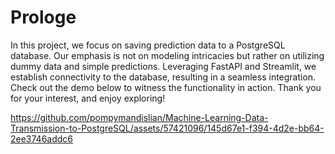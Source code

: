# Prologe
In this project, we focus on saving prediction data to a PostgreSQL database. Our emphasis is not on modeling intricacies but rather on utilizing dummy data and simple predictions. Leveraging FastAPI and Streamlit, we establish connectivity to the database, 
resulting in a seamless integration. Check out the demo below to witness the functionality in action. Thank you for your interest, and enjoy exploring!


https://github.com/pompymandislian/Machine-Learning-Data-Transmission-to-PostgreSQL/assets/57421096/145d67e1-f394-4d2e-bb64-2ee3746addc6

